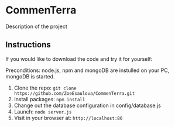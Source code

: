 # CommenTerra

Description of the project

## Instructions

If you would like to download the code and try it for yourself:

Preconditions: node.js, npm and mongoDB are instulled on your PC, mongoDB is started.

1. Clone the repo: `git clone https://github.com/ZoeEsaulova/CommenTerra.git`
2. Install packages: `npm install`
3. Change out the database configuration in config/database.js
4. Launch: `node server.js`
5. Visit in your browser at: `http://localhost:80`



